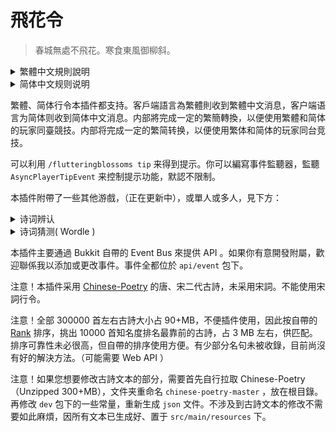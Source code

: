 # 飛花令

> 春城無處不飛花。寒食東風御柳斜。

<details>
    <summary>繁體中文規則說明</summary>
    飛花令是文人雅集所行酒令。本插件飛花令規則與詩詞大會之飛花令規則類似，但略有不同。
    輸入指令 “/flutteringblossoms join” 加入游戲。
    首先，每位玩家各說一個字，作爲行令字僃選。之後將人氣最高的字作爲行令字。
    每一位玩家按照次序，説出一句含有這個行令字的詩句。行令字的位置不論。祇要含有行令字即視作有效。但是不可以重復說他人已經説過的詩句。
    如行令字為“花”，有三位玩家參與。甲說“春江花朝秋月夜”，乙說“年年歲歲花相似”，丙說“人面桃花相映紅”。三位玩家全部説完則為一輪，此時又輪到甲。甲說“花間一壺酒”。乙丙在規定時間内不能對令，淘汰。
    當然，考慮到打字常會出錯，只要在規定時間内就可以修改自己的錯誤答案。
    每次對令都必須在消息的最前方加上“行令”二字。如“行令 春城無處不飛花”。
</details>

<details>
    <summary>简体中文规则说明</summary>
    飞花令是文人雅集所行酒令。本插件飞花令规则与诗词大会之飞花令规则类似，但略有不同。
    输入指令 “/flutteringblossoms join” 加入游戏。
    首先，每位玩家各说一个字，作为行令字备选。之后将人气最高的字作为行令字。
    每一位玩家按照次序，说出一句含有行令字的诗句。行令字的位置不论。只要含有这个字即视作有效。
    如行令字为“花”，有三位玩家参与。甲说“春江花朝秋月夜”，乙说“年年岁岁花相似”，丙说“人面桃花相映紅”。三位玩家全部说完则为一轮，此時又轮到甲。甲说“花间一壶酒”。乙丙在规定时间内不能对令，淘汰。
    当然，考虑到打字常会出错，只要在规定时间内就可以修改自己的错误答案。
    每次对令都必须在消息的最前方加上“行令”二字。如“行令 春城无处不飞花”。
</details>

繁體、简体行令本插件都支持。客戶端語言為繁體則收到繁體中文消息，客户端语言为简体则收到简体中文消息。内部將完成一定的繁簡轉換，以便使用繁體和简体的玩家同臺競技。内部将完成一定的繁简转换，以便使用繁体和简体的玩家同台竞技。

可以利用 `/flutteringblossoms tip` 来得到提示。你可以編寫事件監聽器，監聽 `AsyncPlayerTipEvent` 来控制提示功能，默認不限制。

本插件附帶了一些其他游戲，（正在更新中），或單人或多人，見下方：

<details>
    <summary>诗词辨认</summary>
    输入指令“/poetryidentification join” 加入游戏。
    这之后，将会显示一组乱序的字，玩家需要排列出一句正确的诗句。五言诗句有两个字作为干扰项（七选五），七言诗句有五个字作为干扰项（十二选七）。所有诗句全部来自《唐诗三百首》。
    每次答题都必须在消息前加上“辨诗”二字，繁简均可。
    最快排列正确者答对这一题。答对题数最多者获胜。
    如有一组字：
    “春，城，无，处，不，飞，花，寒，食，东，风，御”，则玩家输入“辨诗 春城无处不飞花”即为正确。
</details>

<details>
    <summary>诗词猜测( Wordle )</summary>
    输入指令“/poetrywordle join” 加入游戏。
    这之后，需要猜测一句五言或七言诗句。所有诗句全部来自《唐诗三百首》。
    可以使用提示功能显示诗句作者以及诗句中某个位置的字。之所以提供作者是因为唐诗三百首选诗时限制了同一个作者选入的诗篇数目。
    也可以直接进行猜测，反馈的结果中绿色代表字的位置正确，黄色代表原诗包含此字但位置错误。红色代表没有此字。
    如答案是“闲来垂钓碧溪上”，猜测“孤帆远影碧空尽”，则碧显示为绿色，其他字均为红色。
    每次答题都必须在消息前加上“猜诗”二字，繁简均可。
</details>

本插件主要通過 Bukkit 自帶的 Event Bus 來提供 API 。如果你有意開發附屬，歡迎聯係我以添加或更改事件。事件全都位於 `api/event` 包下。



注意！本插件采用 [Chinese-Poetry](www.github.com/Chinese-Poetry/Chinese-Poetry) 的唐、宋二代古詩，未采用宋詞。不能使用宋詞行令。

注意！全部 300000 首左右古詩大小占 90+MB，不便插件使用，因此按自帶的 [Rank](https://github.com/chinese-poetry/chinese-poetry/tree/master/rank) 排序，挑出 10000 首知名度排名最靠前的古詩，占 3 MB 左右，供匹配。排序可靠性未必很高，但自帶的排序使用方便。有少部分名句未被收錄，目前尚沒有好的解決方法。（可能需要 Web API ）

注意！如果您想要修改古詩文本的部分，需要首先自行拉取 Chinese-Poetry （Unzipped 300+MB），文件夹重命名 `chinese-poetry-master` ，放在根目錄。再修改 `dev` 包下的一些常量，重新生成 `json` 文件。不涉及到古詩文本的修改不需要如此麻煩，因所有文本已生成好、置于 `src/main/resources` 下。

